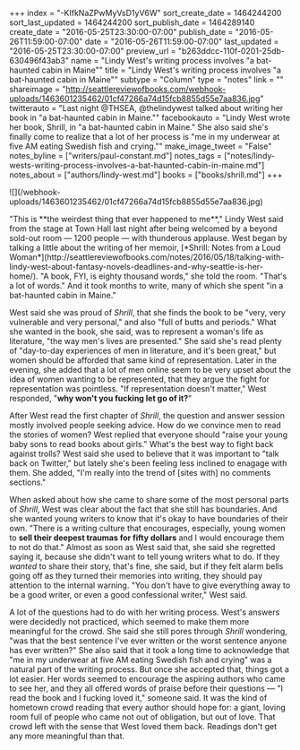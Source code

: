 +++
index = "-KIfkNaZPwMyVsD1yV6W"
sort_create_date = 1464244200
sort_last_updated = 1464244200
sort_publish_date = 1464289140
create_date = "2016-05-25T23:30:00-07:00"
publish_date = "2016-05-26T11:59:00-07:00"
date = "2016-05-26T11:59:00-07:00"
last_updated = "2016-05-25T23:30:00-07:00"
preview_url = "b263ddcc-110f-0201-25db-630496f43ab3"
name = "Lindy West's writing process involves \"a bat-haunted cabin in Maine\""
title = "Lindy West's writing process involves \"a bat-haunted cabin in Maine\""
subtype = "Column"
type = "notes"
link = ""
shareimage = "http://seattlereviewofbooks.com/webhook-uploads/1463601235462/01cf47266a74d15fcb8855d55e7aa836.jpg"
twitterauto = "Last night @THSEA, @thelindywest talked about writing her book in \"a bat-haunted cabin in Maine.\""
facebookauto = "Lindy West wrote her book, Shrill, in \"a bat-haunted cabin in Maine.\" She also said she's finally come to realize that a lot of her process is \"me in my underwear at five AM eating Swedish fish and crying.\""
make_image_tweet = "False"
notes_byline = ["writers/paul-constant.md"]
notes_tags = ["notes/lindy-wests-writing-process-involves-a-bat-haunted-cabin-in-maine.md"]
notes_about = ["authors/lindy-west.md"]
books = ["books/shrill.md"]
+++
<p class="image-left">![](/webhook-uploads/1463601235462/01cf47266a74d15fcb8855d55e7aa836.jpg)</p>
"This is **the weirdest thing that ever happened to me**," Lindy West said from the stage at Town Hall last night after being welcomed by a beyond sold-out room — 1200 people — with thunderous applause. West began by talking a little about the writing of her memoir, [*Shrill: Notes from a Loud Woman*](http://seattlereviewofbooks.com/notes/2016/05/18/talking-with-lindy-west-about-fantasy-novels-deadlines-and-why-seattle-is-her-home/). "A book, FYI, is eighty thousand words," she told the room. "That's a lot of words." And it took months to write, many of which she spent "in a bat-haunted cabin in Maine." 

West said she was proud of *Shrill*, that she finds the book to be "very, very vulnerable and very personal," and also "full of butts and periods." What she wanted in the book, she said, was to represent a woman's life as literature, "the way men's lives are presented." She said she's read plenty of "day-to-day experiences of men in literature, and it's been great," but women should be afforded that same kind of representation. Later in the evening, she added that a lot of men online seem to be very upset about the idea of women wanting to be represented, that they argue the fight for representation was pointless. "If representation doesn't matter," West responded, "**why won't you fucking let go of it?**"

After West read the first chapter of *Shrill*, the question and answer session mostly involved people seeking advice. How do we convince men to read the stories of women? West replied that everyone should "raise your young baby sons to read books about girls." What's the best way to fight back against trolls? West said she used to believe that it was important to "talk back on Twitter," but lately she's been feeling less inclined to enagage with them. She added, "I'm really into the trend of [sites with] no comments sections."

When asked about how she came to share some of the most personal parts of *Shrill*, West was clear about the fact that she still has boundaries. And she wanted young writers to know that it's okay to have boundaries of their own. "There is a writing culture that encourages, especially, young women to **sell their deepest traumas for fifty dollars** and I would encourage them to not do that." Almost as soon as West said that, she said she regretted saying it, because she didn't want to tell young writers what to do. If they *wanted* to share their story, that's fine, she said, but if they felt alarm bells going off as they turned their memories into writing, they should pay attention to the internal warning. "You don't have to give everything away to be a good writer, or even a good confessional writer," West said. 

A lot of the questions had to do with her writing process. West's answers were decidedly not practiced, which seemed to make them more meaningful for the crowd. She said she still pores through *Shrill* wondering, "was that the best sentence I've ever written or the worst sentence anyone has ever written?" She also said that it took a long time to acknowledge that "me in my underwear at five AM eating Swedish fish and crying" was a natural part of the writing process. But once she accepted that, things got a lot easier. Her words seemed to encourage the aspiring authors who came to see her, and they all offered words of praise before their questions — "I read the book and I fucking loved it," someone said. It was the kind of hometown crowd reading that every author should hope for: a giant, loving room full of people who came not out of obligation, but out of love. That crowd left with the sense that West loved them back. Readings don't get any more meaningful than that.
